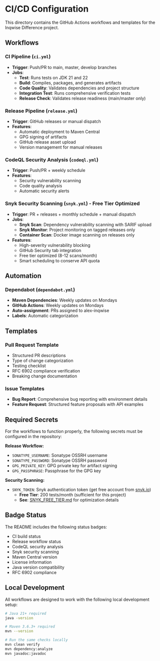 # CI/CD Configuration

This directory contains the GitHub Actions workflows and templates for the Inqwise Difference project.

## Workflows

### CI Pipeline (`ci.yml`)
- **Trigger**: Push/PR to main, master, develop branches
- **Jobs**:
  - **Test**: Runs tests on JDK 21 and 22
  - **Build**: Compiles, packages, and generates artifacts
  - **Code Quality**: Validates dependencies and project structure
  - **Integration Test**: Runs comprehensive verification tests
  - **Release Check**: Validates release readiness (main/master only)

### Release Pipeline (`release.yml`)
- **Trigger**: GitHub releases or manual dispatch
- **Features**:
  - Automatic deployment to Maven Central
  - GPG signing of artifacts
  - GitHub release asset upload
  - Version management for manual releases

### CodeQL Security Analysis (`codeql.yml`)
- **Trigger**: Push/PR + weekly schedule
- **Features**:
  - Security vulnerability scanning
  - Code quality analysis
  - Automatic security alerts

### Snyk Security Scanning (`snyk.yml`) - Free Tier Optimized
- **Trigger**: PR + releases + monthly schedule + manual dispatch
- **Jobs**:
  - **Snyk Scan**: Dependency vulnerability scanning with SARIF upload
  - **Snyk Monitor**: Project monitoring on tagged releases only
  - **Container Scan**: Docker image scanning on releases only
- **Features**:
  - High-severity vulnerability blocking
  - GitHub Security tab integration
  - Free tier optimized (8-12 scans/month)
  - Smart scheduling to conserve API quota

## Automation

### Dependabot (`dependabot.yml`)
- **Maven Dependencies**: Weekly updates on Mondays
- **GitHub Actions**: Weekly updates on Mondays
- **Auto-assignment**: PRs assigned to alex-inqwise
- **Labels**: Automatic categorization

## Templates

### Pull Request Template
- Structured PR descriptions
- Type of change categorization
- Testing checklist
- RFC 6902 compliance verification
- Breaking change documentation

### Issue Templates
- **Bug Report**: Comprehensive bug reporting with environment details
- **Feature Request**: Structured feature proposals with API examples

## Required Secrets

For the workflows to function properly, the following secrets must be configured in the repository:

**Release Workflow:**
- `SONATYPE_USERNAME`: Sonatype OSSRH username
- `SONATYPE_PASSWORD`: Sonatype OSSRH password
- `GPG_PRIVATE_KEY`: GPG private key for artifact signing
- `GPG_PASSPHRASE`: Passphrase for the GPG key

**Security Scanning:**
- `SNYK_TOKEN`: Snyk authentication token (get free account from [snyk.io](https://snyk.io))
  - **Free Tier**: 200 tests/month (sufficient for this project)
  - **See**: [SNYK_FREE_TIER.md](SNYK_FREE_TIER.md) for optimization details

## Badge Status

The README includes the following status badges:
- CI build status
- Release workflow status
- CodeQL security analysis
- Snyk security scanning
- Maven Central version
- License information
- Java version compatibility
- RFC 6902 compliance

## Local Development

All workflows are designed to work with the following local development setup:

```bash
# Java 21+ required
java -version

# Maven 3.6.3+ required
mvn --version

# Run the same checks locally
mvn clean verify
mvn dependency:analyze
mvn javadoc:javadoc
```